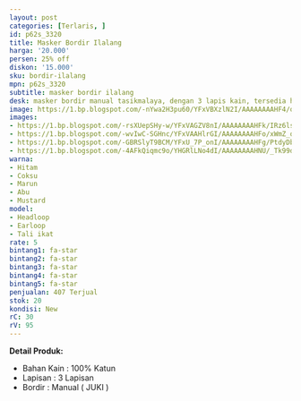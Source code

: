 ```yaml
---
layout: post
categories: [Terlaris, ]
id: p62s_3320
title: Masker Bordir Ilalang
harga: '20.000'
persen: 25% off
diskon: '15.000'
sku: bordir-ilalang
mpn: p62s_3320
subtitle: masker bordir ilalang
desk: masker bordir manual tasikmalaya, dengan 3 lapis kain, tersedia headloop dan earloop.
image: https://1.bp.blogspot.com/-nYwa2H3pu60/YFxVBXzlN2I/AAAAAAAAHF4/o-ihKHtwVL0ngaLGHTgKQ8S0uZOEaIFrgCLcBGAsYHQ/s320/ilalang-utama.jpg
images:
- https://1.bp.blogspot.com/-rsXUepSHy-w/YFxVAGZV8nI/AAAAAAAAHFk/IRz6lsofPrsEXobzr7JerA2w4hiPE4yJwCLcBGAsYHQ/s800/ilalang-abu.jpg
- https://1.bp.blogspot.com/-wvIwC-SGHnc/YFxVAAHlrGI/AAAAAAAAHFo/xWmZ_qLzpVU--IiD0X-DtbxuWE2cPMFMACLcBGAsYHQ/s320/ilalang-coksu.jpg
- https://1.bp.blogspot.com/-GBRSlyT9BCM/YFxU_7P_onI/AAAAAAAAHFg/PtdyDbnFyZ8dxHrwRDvRrBgfKZKF9eI6QCLcBGAsYHQ/s320/ilalang-marun.jpg
- https://1.bp.blogspot.com/-4AFkQiqmc9o/YHGRlLNo4dI/AAAAAAAAHNU/_Tk99dQBH6ItFI03StnUEZC3rfWa2zjeQCPcBGAsYHg/s320/ilalang-mustard.jpg
warna:
- Hitam
- Coksu
- Marun
- Abu
- Mustard
model: 
- Headloop
- Earloop
- Tali ikat
rate: 5
bintang1: fa-star
bintang2: fa-star
bintang3: fa-star
bintang4: fa-star
bintang5: fa-star
penjualan: 407 Terjual
stok: 20
kondisi: New
rC: 30
rV: 95
---
```



<b>Detail Produk:</b>
<ul>
<li>Bahan Kain : 100% Katun</li>
<li>Lapisan : 3 Lapisan</li>
<li>Bordir : Manual ( JUKI )</li>
</ul>
